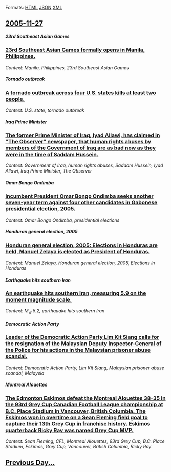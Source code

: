 
Formats: [HTML](2005/11/27/index.html)  [JSON](2005/11/27/index.json)  [XML](2005/11/27/index.xml)  

## [2005-11-27](/news/2005/11/27/index.md)

##### 23rd Southeast Asian Games
### [ 23rd Southeast Asian Games formally opens in Manila, Philippines. ](/news/2005/11/27/23rd-southeast-asian-games-formally-opens-in-manila-philippines.md)
_Context: Manila, Philippines, 23rd Southeast Asian Games_

##### Tornado outbreak
### [ A tornado outbreak across four U.S. states kills at least two people. ](/news/2005/11/27/a-tornado-outbreak-across-four-u-s-states-kills-at-least-two-people.md)
_Context: U.S. state, tornado outbreak_

##### Iraq Prime Minister
### [ The former Prime Minister of Iraq, Iyad Allawi, has claimed in "The Observer" newspaper, that human rights abuses by members of the Government of Iraq are as bad now as they were in the time of Saddam Hussein. ](/news/2005/11/27/the-former-prime-minister-of-iraq-iyad-allawi-has-claimed-in-the-observer-newspaper-that-human-rights-abuses-by-members-of-the-governm.md)
_Context: Government of Iraq, human rights abuses, Saddam Hussein, Iyad Allawi, Iraq Prime Minister, The Observer_

##### Omar Bongo Ondimba
### [ Incumbent President Omar Bongo Ondimba seeks another seven-year term against four other candidates in Gabonese presidential election, 2005. ](/news/2005/11/27/incumbent-president-omar-bongo-ondimba-seeks-another-seven-year-term-against-four-other-candidates-in-gabonese-presidential-election-2005.md)
_Context: Omar Bongo Ondimba, presidential elections_

##### Honduran general election, 2005
### [ Honduran general election, 2005: Elections in Honduras are held, Manuel Zelaya is elected as President of Honduras. ](/news/2005/11/27/honduran-general-election-2005-elections-in-honduras-are-held-manuel-zelaya-is-elected-as-president-of-honduras.md)
_Context: Manuel Zelaya, Honduran general election, 2005, Elections in Honduras_

##### Earthquake hits southern Iran
### [ An earthquake hits southern Iran, measuring 5.9 on the moment magnitude scale. ](/news/2005/11/27/an-earthquake-hits-southern-iran-measuring-5-9-on-the-moment-magnitude-scale.md)
_Context: M<sub>w</sub>&nbsp;5.2, earthquake hits southern Iran_

##### Democratic Action Party
### [ Leader of the Democratic Action Party Lim Kit Siang calls for the resignation of the Malaysian Deputy Inspector-General of the Police for his actions in the Malaysian prisoner abuse scandal. ](/news/2005/11/27/leader-of-the-democratic-action-party-lim-kit-siang-calls-for-the-resignation-of-the-malaysian-deputy-inspector-general-of-the-police-for-h.md)
_Context: Democratic Action Party, Lim Kit Siang, Malaysian prisoner abuse scandal, Malaysia_

##### Montreal Alouettes
### [ The Edmonton Eskimos defeat the Montreal Alouettes 38-35 in the 93rd Grey Cup Canadian Football League championship at B.C. Place Stadium in Vancouver, British Columbia. The Eskimos won in overtime on a Sean Fleming field goal to capture their 13th Grey Cup in franchise history. Eskimos quarterback Ricky Ray was named Grey Cup MVP. ](/news/2005/11/27/the-edmonton-eskimos-defeat-the-montreal-alouettes-38-35-in-the-93rd-grey-cup-canadian-football-league-championship-at-b-c-place-stadium-i.md)
_Context: Sean Fleming, CFL, Montreal Alouettes, 93rd Grey Cup, B.C. Place Stadium, Eskimos, Grey Cup, Vancouver, British Columbia, Ricky Ray_

## [Previous Day...](/news/2005/11/26/index.md)

